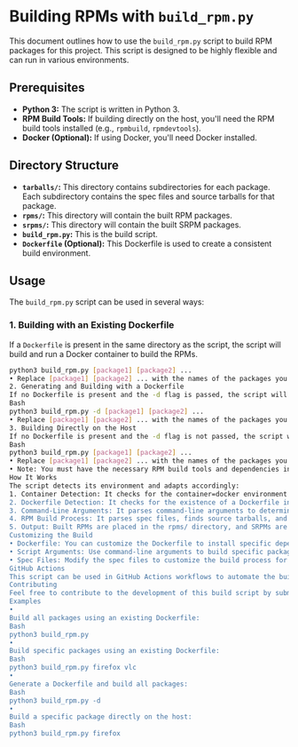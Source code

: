 # Building RPMs with `build_rpm.py`

This document outlines how to use the `build_rpm.py` script to build RPM packages for this project. This script is designed to be highly flexible and can run in various environments.

## Prerequisites

* **Python 3:** The script is written in Python 3.
* **RPM Build Tools:** If building directly on the host, you'll need the RPM build tools installed (e.g., `rpmbuild`, `rpmdevtools`).
* **Docker (Optional):** If using Docker, you'll need Docker installed.

## Directory Structure

* **`tarballs/`:** This directory contains subdirectories for each package. Each subdirectory contains the spec files and source tarballs for that package.
* **`rpms/`:** This directory will contain the built RPM packages.
* **`srpms/`:** This directory will contain the built SRPM packages.
* **`build_rpm.py`:** This is the build script.
* **`Dockerfile` (Optional):** This Dockerfile is used to create a consistent build environment.

## Usage

The `build_rpm.py` script can be used in several ways:

### 1. Building with an Existing Dockerfile

If a `Dockerfile` is present in the same directory as the script, the script will build and run a Docker container to build the RPMs.

```bash
python3 build_rpm.py [package1] [package2] ...
• Replace [package1] [package2] ... with the names of the packages you want to build. If no packages are specified, all packages will be built.
2. Generating and Building with a Dockerfile
If no Dockerfile is present and the -d flag is passed, the script will generate a basic Dockerfile, build a Docker image, and run a container to build the RPMs.
Bash
python3 build_rpm.py -d [package1] [package2] ...
• Replace [package1] [package2] ... with the names of the packages you want to build. If no packages are specified, all packages will be built.
3. Building Directly on the Host
If no Dockerfile is present and the -d flag is not passed, the script will attempt to build the RPMs directly on the host system.
Bash
python3 build_rpm.py [package1] [package2] ...
• Replace [package1] [package2] ... with the names of the packages you want to build. If no packages are specified, all packages will be built.
• Note: You must have the necessary RPM build tools and dependencies installed on your host system.
How It Works
The script detects its environment and adapts accordingly:
1. Container Detection: It checks for the container=docker environment variable to determine if it's running inside a Docker container.
2. Dockerfile Detection: It checks for the existence of a Dockerfile in the current directory.
3. Command-Line Arguments: It parses command-line arguments to determine which packages to build.
4. RPM Build Process: It parses spec files, finds source tarballs, and runs rpmbuild to build RPMs and SRPMs.
5. Output: Built RPMs are placed in the rpms/ directory, and SRPMs are placed in the srpms/ directory.
Customizing the Build
• Dockerfile: You can customize the Dockerfile to install specific dependencies or build tools.
• Script Arguments: Use command-line arguments to build specific packages.
• Spec Files: Modify the spec files to customize the build process for individual packages.
GitHub Actions
This script can be used in GitHub Actions workflows to automate the build process. See the .github/workflows/ directory for examples.
Contributing
Feel free to contribute to the development of this build script by submitting pull requests or reporting issues.
Examples
• 
Build all packages using an existing Dockerfile:
Bash
python3 build_rpm.py
• 
Build specific packages using an existing Dockerfile:
Bash
python3 build_rpm.py firefox vlc
• 
Generate a Dockerfile and build all packages:
Bash
python3 build_rpm.py -d
• 
Build a specific package directly on the host:
Bash
python3 build_rpm.py firefox
